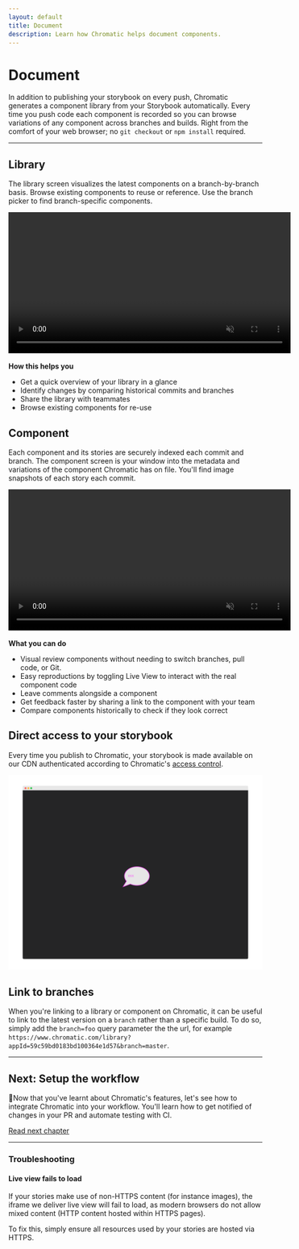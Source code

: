 ```yaml
---
layout: default
title: Document
description: Learn how Chromatic helps document components.
---
```


# Document

In addition to publishing your storybook on every push, Chromatic generates a component library from your Storybook automatically. Every time you push code each component is recorded so you can browse variations of any component across branches and builds. Right from the comfort of your web browser; no `git checkout` or `npm install` required.

---

## Library

The library screen visualizes the latest components on a branch-by-branch basis. Browse existing components to reuse or reference. Use the branch picker to find branch-specific components.

<video autoPlay muted playsInline controls width="560px" class="center">
  <source src="/img/feature-library-component-workflow-optimized.mp4" type="video/mp4" />
</video>

**How this helps you**

- Get a quick overview of your library in a glance
- Identify changes by comparing historical commits and branches
- Share the library with teammates
- Browse existing components for re-use

## Component

Each component and its stories are securely indexed each commit and branch. The component screen is your window into the metadata and variations of the component Chromatic has on file. You'll find image snapshots of each story each commit.

<video autoPlay muted playsInline controls width="560px" class="center">
  <source src="/img/feature-component-inspect-optimized.mp4" type="video/mp4" />
</video>

**What you can do**

- Visual review components without needing to switch branches, pull code, or Git.
- Easy reproductions by toggling Live View to interact with the real component code
- Leave comments alongside a component
- Get feedback faster by sharing a link to the component with your team
- Compare components historically to check if they look correct

## Direct access to your storybook

Every time you publish to Chromatic, your storybook is made available on our CDN authenticated according to Chromatic's [access control](/access).

![Direct Storybook](img/xxx-page.png)

## Link to branches

When you're linking to a library or component on Chromatic, it can be useful to link to the latest version on a `branch` rather than a specific build. To do so, simply add the `branch=foo` query parameter the the url, for example `https://www.chromatic.com/library?appId=59c59bd0183bd100364e1d57&branch=master`.

---

## Next: Setup the workflow

🔄Now that you've learnt about Chromatic's features, let's see how to integrate Chromatic into your workflow. You'll learn how to get notified of changes in your PR and automate testing with CI.

<a class="btn primary round" href="/setup_ci">Read next chapter</a>

---

### Troubleshooting

#### Live view fails to load

If your stories make use of non-HTTPS content (for instance images), the iframe we deliver live view will fail to load, as modern browsers do not allow mixed content (HTTP content hosted within HTTPS pages).

To fix this, simply ensure all resources used by your stories are hosted via HTTPS.
